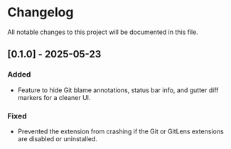 # Changelog

All notable changes to this project will be documented in this file.

## [0.1.0] - 2025-05-23

### Added
- Feature to hide Git blame annotations, status bar info, and gutter diff markers for a cleaner UI.

### Fixed
- Prevented the extension from crashing if the Git or GitLens extensions are disabled or uninstalled.